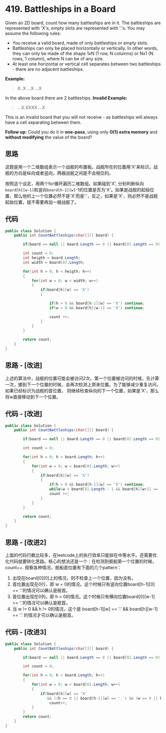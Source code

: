 # 419. Battleships in a Board

Given an 2D board, count how many battleships are in it. The battleships are represented with 'X's, empty slots are represented with '.'s. You may assume the following rules:

* You receive a valid board, made of only battleships or empty slots.
* Battleships can only be placed horizontally or vertically. In other words, they can only be made of the shape 1xN (1 row, N columns) or Nx1 (N rows, 1 column), where N can be of any size.
* At least one horizontal or vertical cell separates between two battleships - there are no adjacent battleships.

**Example:**

> X..X
> ...X
> ...X

In the above board there are 2 battleships.
**Invalid Example:**

> ...X
> XXXX
> ...X

This is an invalid board that you will not receive - as battleships will always have a cell separating between them.

**Follow up:**
Could you do it in **one-pass**, using only **O(1) extra memory** and **without modifying** the value of the board?

## 思路

这题是用一个二维数组表示一个战舰的布置板。战舰所在的位置用'X'来标识。战舰的方向是纵向或者竖向，两艘战舰之间是不会相交的。

按照这个设定，用两个for循环遍历二维数组。如果碰到'X', 分别判断纵向`board[h][w-1]`和竖向`board[h-1][w]`-1的位置是否为'X'。如果是战舰的起始位置，那么他的上一个位置必然不是'X'而是'.'，反之，如果是'X'，则必然不是战舰起始位置，就不需要再加一艘战舰了。

## 代码

```csharp
public class Solution {
    public int CountBattleships(char[][] board) {

        if(board == null || board.Length == 0 || board[0].Length == 0) return 0;

        int count = 0;
        int heigth = board.Length;
        int width = board[0].Length;

        for(int h = 0; h < heigth; h++)
        {
            for(int w = 0; w < width; w++)
            {
                if(board[h][w] == 'X')
                {

                    if(h > 0 && board[h-1][w] == 'X') continue;
                    if(w > 0 && board[h][w-1] == 'X') continue;

                    count ++;
                }
            }
        }

        return count;
    }
}
```

## 思路 - [改进]

上述的算法中，战舰的位置可能会被访问2次。第一个位置被访问的时候，先计算一次，挪到下一个位置的时候，会再次检测上原来位置。为了能够减少重复访问，如果已经标识为战舰的首位置， 则继续检查纵向的下一个位置，如果是'X'，那么将w直接移动到下一个位置。

## 代码 - [改进]

```csharp
public class Solution {
    public int CountBattleships(char[][] board) {

        if(board == null || board.Length == 0 || board[0].Length == 0) return 0;

        int count = 0;

        for(int h = 0; h < board.Length; h++)
        {
            for(int w = 0; w < board[0].Length; w++)
            {
                if(board[h][w] == 'X')
                {
                    if(h > 0 && board[h-1][w] == 'X') continue;
                    while(w < board[0].Length - 1 && board[h][w+1] == 'X') w++;
                    count ++;
                }
            }
        }

        return count;
    }
}
```

## 思路 - [改进2]

上面的代码行数比较多，在leetcode上的执行效率只能排在中等水平。还需要优化代码就要转化思路。核心的想法还是一个：在检测到舰船第一个位置的时候，count++. 观察各种情况，舰船首位置有下面的几个pattern：

1. 出现在board[0][0]上的情况，则不检查上一个位置，因为没有。
2. 首位置出现在0行，即 w = 0的情况。这个时候只有竖向位置board[h-1][0] == '.'的情况可以确认是舰首。
3. 首位置出现在0列，即 h = 0的情况。这个时候只有横向位置board[0][w-1] == '.'的情况可以确认是舰首。
4. 当 w != 0 && h != 0的情况，这个是 board[h-1][w] == '.' && board[h][w-1] == '.' 的情况才可以确认是舰首。

## 代码 - [改进3]

```csharp
public class Solution {
    public int CountBattleships(char[][] board) {

        if(board == null || board.Length == 0 || board[0].Length == 0) return 0;

        int count = 0;

        for(int h = 0; h < board.Length; h++)
        {
            for(int w = 0; w < board[0].Length; w++)
            {
                if(board[h][w] == 'X' 
                   && ((h == 0 || board[h-1][w] == '.') && (w == 0 || board[h][w-1] == '.')))
                    count++;
            }
        }
        return count;
    }
}
```
